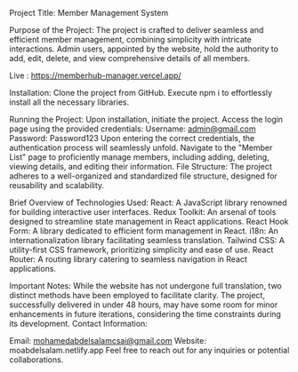 Project Title: Member Management System

Purpose of the Project: The project is crafted to deliver seamless and efficient member management, combining simplicity with intricate interactions. Admin users, appointed by the website, hold the authority to add, edit, delete, and view comprehensive details of all members.

Live : https://memberhub-manager.vercel.app/

Installation:
Clone the project from GitHub.
Execute npm i to effortlessly install all the necessary libraries.

Running the Project:
Upon installation, initiate the project.
Access the login page using the provided credentials:
Username: admin@gmail.com
Password: Password123
Upon entering the correct credentials, the authentication process will seamlessly unfold.
Navigate to the "Member List" page to proficiently manage members, including adding, deleting, viewing details, and editing their information.
File Structure: The project adheres to a well-organized and standardized file structure, designed for reusability and scalability.

Brief Overview of Technologies Used:
React:
A JavaScript library renowned for building interactive user interfaces.
Redux Toolkit:
An arsenal of tools designed to streamline state management in React applications.
React Hook Form:
A library dedicated to efficient form management in React.
i18n:
An internationalization library facilitating seamless translation.
Tailwind CSS:
A utility-first CSS framework, prioritizing simplicity and ease of use.
React Router:
A routing library catering to seamless navigation in React applications.

Important Notes:
While the website has not undergone full translation, two distinct methods have been employed to facilitate clarity.
The project, successfully delivered in under 48 hours, may have some room for minor enhancements in future iterations, considering the time constraints during its development.
Contact Information:

Email: mohamedabdelsalamcsai@gmail.com
Website: moabdelsalam.netlify.app
Feel free to reach out for any inquiries or potential collaborations.
